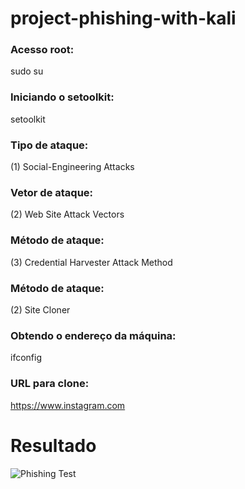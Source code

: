 # project-phishing-with-kali

### Acesso root: 
sudo su
### Iniciando o setoolkit: 
setoolkit
### Tipo de ataque: 
(1) Social-Engineering Attacks
### Vetor de ataque: 
(2) Web Site Attack Vectors
### Método de ataque: 
(3) Credential Harvester Attack Method 
### Método de ataque:
(2) Site Cloner
### Obtendo o endereço da máquina: 
ifconfig
### URL para clone: 
https://www.instagram.com

# Resultado

![Phishing Test](https://github.com/user-attachments/assets/f188b580-2530-40e8-acdc-60e2826a4caf)
